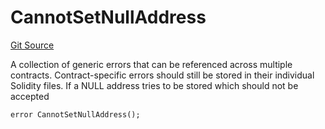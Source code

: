 # CannotSetNullAddress
[Git Source](https://github.com/FloorDAO/floor-v2/blob/fce0c6edadd90eef36eb24d13cfb5b386eeb9d00/src/contracts/utils/Errors.sol)

A collection of generic errors that can be referenced across multiple
contracts. Contract-specific errors should still be stored in their
individual Solidity files.
If a NULL address tries to be stored which should not be accepted


```solidity
error CannotSetNullAddress();
```

